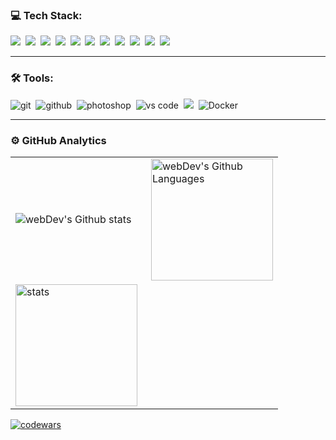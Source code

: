### 💻 Tech Stack:

<img src="https://img.shields.io/badge/React-61DAFB?style=for-the-badge&logo=React&logoColor=fff" />&nbsp;
<img src="https://img.shields.io/badge/JavaScript-F7DF1E?style=for-the-badge&logo=JavaScript&logoColor=000000" />&nbsp;
<img src="https://img.shields.io/badge/Redux-764ABC?style=for-the-badge&logo=Redux&logoColor=FFF" />&nbsp;
<img src="https://img.shields.io/badge/NEXT.JS-000?style=for-the-badge&logo=Next.js&logoColor=ffffff" />&nbsp;
<img src="https://img.shields.io/badge/TypeScript-3178C6?style=for-the-badge&logo=TypeScript&logoColor=fff" />&nbsp;
<img src="https://img.shields.io/badge/HTML5-E34F26?style=for-the-badge&logo=HTML5&logoColor=fff" />&nbsp;
<img src="https://img.shields.io/badge/CSS3-1572B6?style=for-the-badge&logo=CSS3&logoColor=fff" />&nbsp;
<img src="https://img.shields.io/badge/SASS-CC6699?style=for-the-badge&logo=Sass&logoColor=fff" />&nbsp;
<img src="https://img.shields.io/badge/MongoDB-47A248?style=for-the-badge&logo=MongoDB&logoColor=fff" />&nbsp;
<img src="https://img.shields.io/badge/Tailwind CSS-06B6D4?style=for-the-badge&logo=Tailwind CSS&logoColor=fff" />&nbsp;
<img src="https://img.shields.io/badge/Material Ui-007FFF?style=for-the-badge&logo=MUI&logoColor=fff" />&nbsp;

---

### 🛠 Tools:

<img alt="git" src="https://img.shields.io/badge/git-F05033.svg?&style=for-the-badge&logo=git&logoColor=fff" />&nbsp;
<img alt="github" src="https://img.shields.io/badge/github-000.svg?&style=for-the-badge&logo=github&logoColor=fff" />&nbsp;
<img alt="photoshop" src="https://img.shields.io/badge/photoshop-31A8FF.svg?&style=for-the-badge&logo=adobe-photoshop&logoColor=fff" />&nbsp;
<img alt="vs code" src="https://img.shields.io/badge/vs code-007ACC.svg?&style=for-the-badge&logo=visual-studio-code&logoColor=fff" />&nbsp;
<img src="https://img.shields.io/badge/Figma-F24E1E?style=for-the-badge&logo=Figma&logoColor=fff" />&nbsp;
<img alt="Docker" src="https://img.shields.io/badge/docker-007ACC.svg?&style=for-the-badge&logo=visual-studio-code&logoColor=fff" />&nbsp;

--- 

### ⚙️ GitHub Analytics

<table>
  <tr>
    <td>
      <img align="left" src="https://github-readme-streak-stats.herokuapp.com/?user=GezMin&theme=algolia" alt="webDev's Github stats" />
    </td>
    <td>
      <img height="195px" align="right" alt="webDev's Github Languages" src="https://github-readme-stats-eight-theta.vercel.app/api/top-langs/?username=GezMin&langs_count=8&theme=algolia&layout=compact" />
    </td>   
  </tr>
  <tr>
      <td>
     <img height="195px" align="left" alt="stats" src="https://github-readme-stats.vercel.app/api?username=GezMin&show_icons=true&theme=algolia" />
    </td>

  </tr>  
</table>

 [![codewars](https://www.codewars.com/users/GezMin/badges/large)](https://www.codewars.com/users/GezMin)

